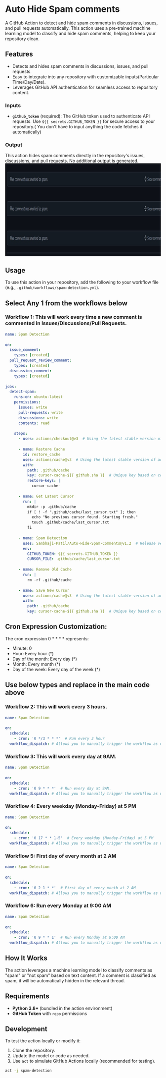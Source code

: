 # Auto Hide Spam comments

A GitHub Action to detect and hide spam comments in discussions, issues, and pull requests automatically. This action uses a pre-trained machine learning model to classify and hide spam comments, helping to keep your repository clean.

## Features

- Detects and hides spam comments in discussions, issues, and pull requests.
- Easy to integrate into any repository with customizable inputs(Particular Time/Day/Date).
- Leverages GitHub API authentication for seamless access to repository content.

### Inputs

- **`github_token`** (required): The GitHub token used to authenticate API requests. Use `${{ secrets.GITHUB_TOKEN }}` for secure access to your repository.( You don't have to input anything the code fetches it automatically)

### Output

This action hides spam comments directly in the repository's issues, discussions, and pull requests. No additional output is generated.
<img src="output.jpg"  height="300px" width="100%"/>

## Usage

To use this action in your repository, add the following to your workflow file (e.g., `.github/workflows/spam-detection.yml`).

## Select Any 1 from the workflows below 
### Workflow 1: This will work every time a new comment is commented in Issues/Discussions/Pull Requests.
```yaml
name: Spam Detection

on:
  issue_comment:
    types: [created]
  pull_request_review_comment:
    types: [created]
  discussion_comment:
    types: [created]

jobs:
  detect-spam:
    runs-on: ubuntu-latest
    permissions:
      issues: write
      pull-requests: write
      discussions: write
      contents: read

    steps:
      - uses: actions/checkout@v3  # Using the latest stable version of actions/checkout

      - name: Restore Cache
        id: restore_cache
        uses: actions/cache@v3  # Using the latest stable version of actions/cache
        with:
          path: .github/cache
          key: cursor-cache-${{ github.sha }}  # Unique key based on commit SHA to prevent caching issues
          restore-keys: |
            cursor-cache-

      - name: Get Latest Cursor
        run: |
          mkdir -p .github/cache
          if [ ! -f ".github/cache/last_cursor.txt" ]; then
            echo "No previous cursor found. Starting fresh."
            touch .github/cache/last_cursor.txt
          fi

      - name: Spam Detection
        uses: Sambhaji-Patil/Auto-Hide-Spam-Comments@v1.2  # Release version 1.2 of your custom action
        env:
          GITHUB_TOKEN: ${{ secrets.GITHUB_TOKEN }}
          CURSOR_FILE: .github/cache/last_cursor.txt

      - name: Remove Old Cache
        run: |
          rm -rf .github/cache

      - name: Save New Cursor
        uses: actions/cache@v3  # Using the latest stable version of actions/cache
        with:
          path: .github/cache
          key: cursor-cache-${{ github.sha }}  # Unique key based on commit SHA for caching the new state

```

## Cron Expression Customization:

The cron expression 0 * * * * represents:

- Minute: 0
- Hour: Every hour (*)
- Day of the month: Every day (*)
- Month: Every month (*)
- Day of the week: Every day of the week (*)

## Use below types and replace in the main code above

### Workflow 2: This will work every 3 hours.
```yaml
name: Spam Detection

on:
  schedule:
    - cron: '0 */3 * * *'  # Run every 3 hour
  workflow_dispatch: # Allows you to manually trigger the workflow as needed. 

```

### Workflow 3: This will work every day at 9AM.
```yaml
name: Spam Detection

on:
  schedule:
    - cron: '0 9 * * *'  # Run every day at 9AM.
  workflow_dispatch: # Allows you to manually trigger the workflow as needed. 

```

### Workflow 4: Every weekday (Monday-Friday) at 5 PM
```yaml
name: Spam Detection

on:
  schedule:
    - cron: '0 17 * * 1-5'  # Every weekday (Monday-Friday) at 5 PM
  workflow_dispatch: # Allows you to manually trigger the workflow as needed.
```

### Workflow 5: First day of every month at 2 AM
```yaml
name: Spam Detection

on:
  schedule:
    - cron: '0 2 1 * *'  # First day of every month at 2 AM
  workflow_dispatch: # Allows you to manually trigger the workflow as needed. 

```

### Workflow 6: Run every Monday at 9:00 AM
```yaml
name: Spam Detection

on:
  schedule:
    - cron: '0 9 * * 1'  # Run every Monday at 9:00 AM
  workflow_dispatch: # Allows you to manually trigger the workflow as needed. 

```

## How It Works

The action leverages a machine learning model to classify comments as "spam" or "not spam" based on text content. If a comment is classified as spam, it will be automatically hidden in the relevant thread.

## Requirements

- **Python 3.8+** (bundled in the action environment)
- **GitHub Token** with `repo` permissions

## Development

To test the action locally or modify it:
1. Clone the repository.
2. Update the model or code as needed.
3. Use `act` to simulate GitHub Actions locally (recommended for testing).

```bash
act -j spam-detection
```
